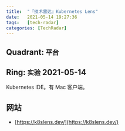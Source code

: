 ```yaml
---
title:  "『技术雷达』Kubernetes Lens"
date:   2021-05-14 19:27:36
tags:   [tech-radar]
categories: [TechRadar]
---
```


## Quadrant: `平台`

## Ring: `实验` 2021-05-14

Kubernetes IDE。有 Mac 客户端。

## 网站

- [https://k8slens.dev/](https://k8slens.dev/)
